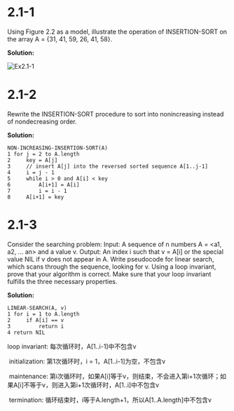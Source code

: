 # 2.1-1

Using Figure 2.2 as a model, illustrate the operation of INSERTION-SORT on the array A = {31, 41, 59, 26, 41, 58}.

**Solution:**

![Ex2.1-1](D:\liuxu\liuxuhelloworld\learning-algorithms\CLRS-solutions\2.1.assets\Ex2.1-1.jpg)

# 2.1-2

Rewrite the INSERTION-SORT procedure to sort into nonincreasing instead of nondecreasing order.  

**Solution:**

```
NON-INCREASING-INSERTION-SORT(A)
1 for j = 2 to A.length
2     key = A[j]
3	  // insert A[j] into the reversed sorted sequence A[1..j-1]
4	  i = j - 1
5     while i > 0 and A[i] < key
6	      A[i+1] = A[i]
7		  i = i - 1
8	  A[i+1] = key
```

# 2.1-3

Consider the searching problem:
Input: A sequence of n numbers A = <a1, a2, ... an> and a value v.
Output: An index i such that v = A[i] or the special value NIL if v does not appear in A.
Write pseudocode for linear search, which scans through the sequence, looking for v. Using a loop invariant, prove that your algorithm is correct. Make sure that your loop invariant fulfills the three necessary properties.  

**Solution:**

```
LINEAR-SEARCH(A, v)
1 for i = 1 to A.length
2     if A[i] == v
3         return i
4 return NIL
```

loop invariant: 每次循环时，A[1..i-1]中不包含v

​	initialization: 第1次循环时，i = 1，A[1..i-1]为空，不包含v

​	maintenance: 第i次循环时，如果A[i]等于v，则结束，不会进入第i+1次循环；如果A[i]不等于v，则进入第i+1次循环时，A[1..i]中不包含v

​	termination: 循环结束时，i等于A.length+1，所以A[1..A.length]中不包含v